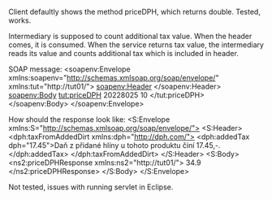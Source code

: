 Client defaultly shows the method priceDPH, which returns double. Tested, works.

Intermediary is supposed to count additional tax value. When the header comes, it is consumed. When the service returns tax value, the intermediary reads its value and counts additional tax which is included in header.

SOAP message:
<soapenv:Envelope xmlns:soapenv="http://schemas.xmlsoap.org/soap/envelope/" xmlns:tut="http://tut01/">
   <soapenv:Header>
   	<taxFromAddedDirt xmlns:dph="http://dph.com/"/>
   </soapenv:Header>
   <soapenv:Body>
      <tut:priceDPH>
         <arg0>20228025</arg0>
         <arg1>10</arg1>
      </tut:priceDPH>
   </soapenv:Body>
</soapenv:Envelope>

How should the response look like:
<S:Envelope xmlns:S="http://schemas.xmlsoap.org/soap/envelope/">
    <S:Header>
        <dph:taxFromAddedDirt xmlns:dph="http://dph.com/">
            <dph:addedTax dph="17.45">Daň z přidané hlíny u tohoto produktu činí 17.45,-.</dph:addedTax>
        </dph:taxFromAddedDirt>
    </S:Header>
    <S:Body>
        <ns2:priceDPHResponse xmlns:ns2="http://tut01/">
         <return>34.9</return>
      </ns2:priceDPHResponse>
    </S:Body>
</S:Envelope>

Not tested, issues with running servlet in Eclipse.
